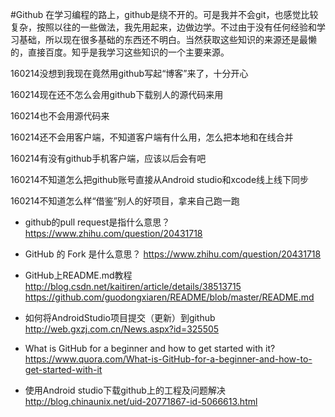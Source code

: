 #Github
在学习编程的路上，github是绕不开的。可是我并不会git，也感觉比较复杂，按照以往的一些做法，我先用起来，边做边学。不过由于没有任何经验和学习基础，所以现在很多基础的东西还不明白。当然获取这些知识的来源还是最懒的，直接百度。知乎是我学习这些知识的一个主要来源。

160214没想到我现在竟然用github写起“博客”来了，十分开心

160214现在还不怎么会用github下载别人的源代码来用

160214也不会用源代码来

160214还不会用客户端，不知道客户端有什么用，怎么把本地和在线合并

160214有没有github手机客户端，应该以后会有吧

160214不知道怎么把github账号直接从Android studio和xcode线上线下同步

160214不知道怎么样“借鉴”别人的好项目，拿来自己跑一跑 



* github的pull request是指什么意思？
https://www.zhihu.com/question/20431718

* GitHub 的 Fork 是什么意思？
https://www.zhihu.com/question/20431718

* GitHub上README.md教程 
http://blog.csdn.net/kaitiren/article/details/38513715<br>
https://github.com/guodongxiaren/README/blob/master/README.md

* 如何将AndroidStudio项目提交（更新）到github<br>
http://web.gxzj.com.cn/News.aspx?id=325505

* What is GitHub for a beginner and how to get started with it?<br>
https://www.quora.com/What-is-GitHub-for-a-beginner-and-how-to-get-started-with-it

* 使用Android studio下载github上的工程及问题解决<br>
http://blog.chinaunix.net/uid-20771867-id-5066613.html
